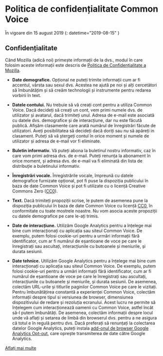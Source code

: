 # Politica de confidențialitate Common Voice 

În vigoare din 15 august 2019 {: datetime="2019-08-15" }

## Confidențialitate

Când Mozilla (adică noi) primește informații de la dvs., modul în care folosim aceste informații este descris de [Politica de Confidențialitate a Mozilla](https://www.mozilla.org/privacy).

* **Date demografice.** Opțional ne puteți trimite informații cum ar fi accentul, vârsta sau sexul dvs. Acestea ne ajută pe noi și alți cercetători să îmbunătățim și să creăm technologii și instrumente pentru redarea vorbirii în text.

* **Datele contului.** Nu trebuie să vă creați cont pentru a utiliza Common Voice. Dacă decideți să creați un cont, vem primi numele dvs. de utilizator și avatarul, dacă trimiteți unul. Adresa de e-mail este asociată cu datele dvs. demografice și de interacțiune, dar nu este făcută publică. Afișăm clasamente care arată numărul de înregistrări făcute de utilizatori. Aveți posibilitatea să decideți dacă doriți sau nu să apăreți in clasament. Puteți să vă ștergeți contul în orice moment și numele de utilizator și adresa de e-mail vor fi eliminate.

* **Buletin informativ.** Vă puteți abona la buletinul nostru informativ, caz în care vom primi adresa dvs. de e-mail. Puteți renunța la abonament în orice moment, și adresa dvs. de e-mail va fi eliminată din lista de distribuție a buletinului informativ.

* **Înregistrări vocale.** Înregistrările vocale, împreună cu datele demografice furnizate opțional, pot fi puse la dispoziția publicului în baza de date Common Voice și pot fi utilizate cu o licență Creative Commons Zero ([CC0](https://creativecommons.org/publicdomain/zero/1.0/)).

* **Text.** Dacă trimiteți propoziții scrise, le putem de asemenea pune la dispoziția publicului în baza de date Common Voice cu licență [CC0](https://creativecommons.org/publicdomain/zero/1.0/), în conformitate cu toate mostrele noastre. Nu vom asocia aceste propoziții cu datele demografice pe care le-ați trimis.

* **Date de interacțiune.** Utilizăm Google Analytics pentru a înțelege mai bine cum interacționați cu aplicația sau siteul Common Voice. De exemplu, putem folosi cookie-uri pentru a urmări informații fără identificator, cum ar fi numărul de eșantioane de voce pe care le înregistrați sau ascultați, interacțiunile cu butoanele și meniurile, și durata sesiunii.

* **Date tehnice.** Utilizăm Google Analytics pentru a înțelege mai bine cum interacționați cu aplicația sau siteul Common Voice. De exemplu, putem folosi cookie-uri pentru a urmări informații fără identificator, cum ar fi numărul de eșantioane de voce pe care le înregistrați sau ascultați, interacțiunile cu butoanele și meniurile, și durata sesiunii. De asemenea, colectăm URL-urile și titlurile paginilor Common Voice pe care le vizitați. Pentru îmbunătățirea constantă a experienței Common Voice, colectăm informații despre tipul si versiunea de browser, dimensiunea dispozitivului de redare și rezoluția ecranului. Acest lucru ne permite să înțelegem cum interacționează oamenii cu Common Voice, astfel încât să-l putem îmbunătăți. De asemenea, colectăm informații despre locul unde vă aflați și setarea de limbă din browserul dvs. pentru a ne asigura că totul e în regulă pentru dvs. Dacă preferați să renunțați la colectarea datelor Google Analytics, puteți instala [add-onul de browser Google Analytics Opt-out](https://tools.google.com/dlpage/gaoptout), care oprește transmiterea de date către Google Analytics. 

[Aflați mai multe](https://github.com/common-voice/common-voice/blob/main/docs/data_dictionary.md)

